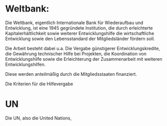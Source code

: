 # Weltbank:
Die Weltbank, eigentlich Internationale Bank für Wiederaufbau und Entwicklung, ist eine 1945 gegründete Institution, die durch erleichterte Kapitalerhältlichkeit sowie weiterer Entwicklungshilfe die wirtschaftliche Entwicklung sowie den Lebensstandard der Mitgliedsländer fördern soll.

Die Arbeit besteht dabei u.a. Die Vergabe günstigerer Entwicklungskredite, die Gewährung technischer Hilfe bei Projekten, die Koordination von Entwicklungshilfe sowie die Erleichterung der Zusammenarbeit mit weiteren Entwicklungshilfen.

Diese werden anteilmäßig durch die Mitgliedsstaaten finanziert.

Die Kriterien für die Hilfevergabe 


# UN
Die UN, also die United Nations, 